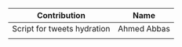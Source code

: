 
| Contribution                     | Name            |
| -------------                    | -------------   |
| Script for tweets hydration      | Ahmed Abbas     |
|                                  |                 | 
